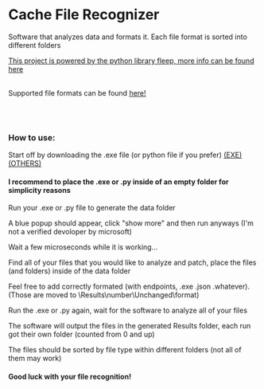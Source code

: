 <h1>Cache File Recognizer</h1>
<p>Software that analyzes data and formats it. Each file format is sorted into different folders</p>
<a href="https://hackernoon.com/determining-file-format-using-python-c4e7b18d4fc4">This project is powered by the python library fleep, more info can be found here</a>
<br>
<br>
<p>Supported file formats can be found <a href="https://github.com/floyernick/fleep-py#supported-formats">here!</a></p>
<br><br>
<h3>How to use:</h3>
<p>Start off by downloading the .exe file (or python file if you prefer) <a href="https://github.com/Yazaar/CacheFileRecognizer/blob/master/ConverterV3.exe?raw=true">(EXE)</a> <a href="https://github.com/Yazaar/CacheFileRecognizer/archive/master.zip">(OTHERS)</a></p>
<h4>I recommend to place the .exe or .py inside of an empty folder for simplicity reasons</h4>
<p>Run your .exe or .py file to generate the data folder</p>
<p>A blue popup should appear, click "show more" and then run anyways (I'm not a verified devoloper by microsoft)</p>
<p>Wait a few microseconds while it is working...</p>
<p>Find all of your files that you would like to analyze and patch, place the files (and folders) inside of the data folder</p>
<p>Feel free to add correctly formated (with endpoints, .exe .json .whatever). (Those are moved to \Results\number\Unchanged\format)</p>
<p>Run the .exe or .py again, wait for the software to analyze all of your files</p>
<p>The software will output the files in the generated Results folder, each run got their own folder (counted from 0 and up)</p>
<p>The files should be sorted by file type within different folders (not all of them may work)</p>
<h4>Good luck with your file recognition!</h4>
